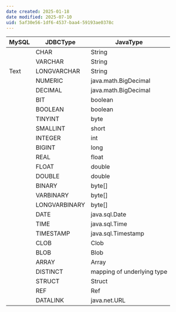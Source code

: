```yaml
---
date created: 2025-01-18
date modified: 2025-07-10
uid: 5af30e56-1df6-4537-baa4-59193ae0378c
---
```


| MySQL | JDBCType      | JavaType                   |
| ----- | ------------- | -------------------------- |
|       | CHAR          | String                     |
|       | VARCHAR       | String                     |
| Text  | LONGVARCHAR   | String                     |
|       | NUMERIC       | java.math.BigDecimal       |
|       | DECIMAL       | java.math.BigDecimal       |
|       | BIT           | boolean                    |
|       | BOOLEAN       | boolean                    |
|       | TINYINT       | byte                       |
|       | SMALLINT      | short                      |
|       | INTEGER       | int                        |
|       | BIGINT        | long                       |
|       | REAL          | float                      |
|       | FLOAT         | double                     |
|       | DOUBLE        | double                     |
|       | BINARY        | byte[]|
|       | VARBINARY     | byte[]|
|       | LONGVARBINARY | byte[]|
|       | DATE          | java.sql.Date              |
|       | TIME          | java.sql.Time              |
|       | TIMESTAMP     | java.sql.Timestamp         |
|       | CLOB          | Clob                       |
|       | BLOB          | Blob                       |
|       | ARRAY         | Array                      |
|       | DISTINCT      | mapping of underlying type |
|       | STRUCT        | Struct                     |
|       | REF           | Ref                        |
|       | DATALINK      | java.net.URL               |
